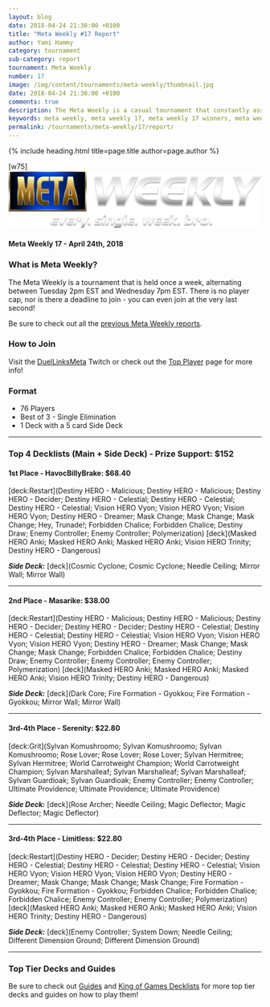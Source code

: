```yaml
---
layout: blog
date: 2018-04-24 21:30:00 +0100
title: "Meta Weekly #17 Report"
author: Yami Hammy
category: tournament
sub-category: report
tournament: Meta Weekly
number: 17
image: /img/content/tournaments/meta-weekly/thumbnail.jpg
date: 2018-04-24 21:30:00 +0100
comments: true
description: The Meta Weekly is a casual tournament that constantly assesses the ever-changing Meta. Check out the report of these top players, their decks, and prizes!
keywords: meta weekly, meta weekly 17, meta weekly 17 winners, meta weekly 17 decks, tournament, Dkayed, duel links meta, geargia, anki, masked heroes, sylvan
permalink: /tournaments/meta-weekly/17/report/
---
```


{% include heading.html title=page.title author=page.author %}

[w75]
![](/img/content/tournaments/meta-weekly/banner.png)

#### Meta Weekly 17 - April 24th, 2018

### What is Meta Weekly?
The Meta Weekly is a tournament that is held once a week, alternating between Tuesday 2pm EST and Wednesday 7pm EST. There is no player cap, nor is there a deadline to join - you can even join at the very last second!

Be sure to check out all the [previous Meta Weekly reports](/tournaments/meta-weekly/).

### How to Join
Visit the [DuelLinksMeta](https://www.twitch.tv/duellinksmeta) Twitch or check out the [Top Player](/community/) page for more info!

### Format
- 76 Players
- Best of 3 - Single Elimination 
- 1 Deck with a 5 card Side Deck

---

### Top 4 Decklists (Main + Side Deck) - Prize Support: $152

#### 1st Place - HavocBillyBrake: $68.40

[deck:Restart](Destiny HERO - Malicious; Destiny HERO - Malicious; Destiny HERO - Decider; Destiny HERO - Celestial; Destiny HERO - Celestial; Destiny HERO - Celestial; Vision HERO Vyon; Vision HERO Vyon; Vision HERO Vyon; Destiny HERO - Dreamer; Mask Change; Mask Change; Mask Change; Hey, Trunade!; Forbidden Chalice; Forbidden Chalice; Destiny Draw; Enemy Controller; Enemy Controller; Polymerization)
[deck](Masked HERO Anki; Masked HERO Anki; Masked HERO Anki; Vision HERO Trinity; Destiny HERO - Dangerous)

***Side Deck:***
[deck](Cosmic Cyclone; Cosmic Cyclone; Needle Ceiling; Mirror Wall; Mirror Wall)

---

#### 2nd Place - Masarike: $38.00

[deck:Restart](Destiny HERO - Malicious; Destiny HERO - Malicious; Destiny HERO - Decider; Destiny HERO - Decider; Destiny HERO - Celestial; Destiny HERO - Celestial; Destiny HERO - Celestial; Vision HERO Vyon; Vision HERO Vyon; Vision HERO Vyon; Destiny HERO - Dreamer; Mask Change; Mask Change; Mask Change; Forbidden Chalice; Forbidden Chalice; Destiny Draw; Enemy Controller; Enemy Controller; Enemy Controller; Polymerization)
[deck](Masked HERO Anki; Masked HERO Anki; Masked HERO Anki; Vision HERO Trinity; Destiny HERO - Dangerous)

***Side Deck:***
[deck](Dark Core; Fire Formation - Gyokkou; Fire Formation - Gyokkou; Mirror Wall; Mirror Wall)

---

#### 3rd-4th Place - Serenity: $22.80

[deck:Grit](Sylvan Komushroomo; Sylvan Komushroomo; Sylvan Komushroomo; Rose Lover; Rose Lover; Rose Lover; Sylvan Hermitree; Sylvan Hermitree; World Carrotweight Champion; World Carrotweight Champion; Sylvan Marshalleaf; Sylvan Marshalleaf; Sylvan Marshalleaf; Sylvan Guardioak; Sylvan Guardioak; Enemy Controller; Enemy Controller; Ultimate Providence; Ultimate Providence; Ultimate Providence)

***Side Deck:***
[deck](Rose Archer; Needle Ceiling; Magic Deflector; Magic Deflector; Magic Deflector)

---

#### 3rd-4th Place - Limitless: $22.80

[deck:Restart](Destiny HERO - Decider; Destiny HERO - Decider; Destiny HERO - Celestial; Destiny HERO - Celestial; Destiny HERO - Celestial; Vision HERO Vyon; Vision HERO Vyon; Vision HERO Vyon; Destiny HERO - Dreamer; Mask Change; Mask Change; Mask Change; Fire Formation - Gyokkou; Fire Formation - Gyokkou; Forbidden Chalice; Forbidden Chalice; Forbidden Chalice; Enemy Controller; Enemy Controller; Polymerization)
[deck](Masked HERO Anki; Masked HERO Anki; Masked HERO Anki; Vision HERO Trinity; Destiny HERO - Dangerous)

***Side Deck:***
[deck](Enemy Controller; System Down; Needle Ceiling; Different Dimension Ground; Different Dimension Ground)

---

### Top Tier Decks and Guides
Be sure to check out [Guides](/guides/) and [King of Games Decklists](/top-decks/) for more top tier decks and guides on how to play them!